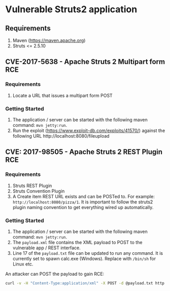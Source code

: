 # Vulnerable Struts2 application

## Requirements

1. Maven (https://maven.apache.org)
1. Struts <= 2.5.10

## CVE-2017-5638 - Apache Struts 2 Multipart form RCE

### Requirements

1. Locate a URL that issues a multipart form POST

### Getting Started

1. The application / server can be started with the following maven command: `mvn jetty:run`.
1. Run the exploit (https://www.exploit-db.com/exploits/41570/) against the following URL http://localhost:8080/fileupload

## CVE: 2017-98505 - Apache Struts 2 REST Plugin RCE

### Requirements

1. Struts REST Plugin
1. Struts Convention Plugin
1. A Create item REST URL exists and can be POSTed to. For example: `http://localhost:8080/pizza/1`. It is important to follow the struts2 plugin naming convention to get everything wired up automatically.

### Getting Started

1. The application / server can be started with the following maven command: `mvn jetty:run`.
1. The `payload.xml` file contains the XML payload to POST to the vulnerable app / REST interface.
1. Line 17 of the `payload.txt` file can be updated to run any command. It is currently set to spawn calc.exe (Windows). Replace with `/bin/sh` for Linux etc.

An attacker can POST the payload to gain RCE:

``` bash
curl -v -H "Content-Type:application/xml" -X POST -d @payload.txt http://localhost:8080/shapes/1
```
